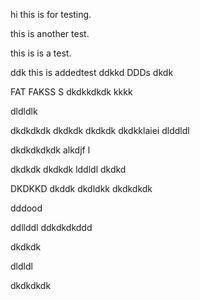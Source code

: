 hi this is for testing.

this is another test.

this is is a test.


ddk
this is addedtest
ddkkd
DDDs
dkdk

FAT FAKSS S
dkdkkdkdk
kkkk

dldldlk

dkdkdkdk
dkdkdk
dkdkdk
dkdkklaiei
dlddldl

dkdkdkdkdk alkdjf l

dkdkdk
dkdkdk
lddldl
dkdkd

DKDKKD
dkddk
dkdldkk
dkdkdkdk

dddood

ddllddl
ddkdkdkddd

dkdkdk

dldldl

dkdkdkdk